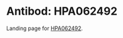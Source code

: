 # Antibod: HPA062492


    


Landing page for [HPA062492](http://www.proteinatlas.org/search/HPA062492).
